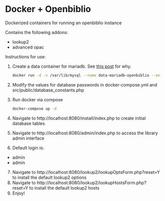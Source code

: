 Docker + Openbiblio
===================
Dockerized containers for running an openbiblio instance

Contains the following addons:
* lookup2
* advanced opac

Instructions for use:

1. Create a data container for mariadb. See [this post](http://container42.com/2013/12/16/persistent-volumes-with-docker-container-as-volume-pattern/) for why.

    ```bash
    docker run -d -v /var/lib/mysql --name data-mariadb-openbiblio --entrypoint /bin/echo mariadb
    ```
2. Modify the values for database passwords in docker-compose.yml and src/public/database_constants.php
3. Run docker via compose

    ```bash
    docker-compose up -d
    ```
4. Navigate to http://localhost:8080/install/index.php to create initial database tables
5. Navigate to http://localhost:8080/admin/index.php to access the library admin interface
6. Default login is:
  * admin
  * admin
7. Navigate to http://localhost:8080/lookup2/lookupOptsForm.php?reset=Y to install the default lookup2 options
8. Navigate to http://localhost:8080/lookup2/lookupHostsForm.php?reset=Y to install the default lookup2 hosts
9. Enjoy!
